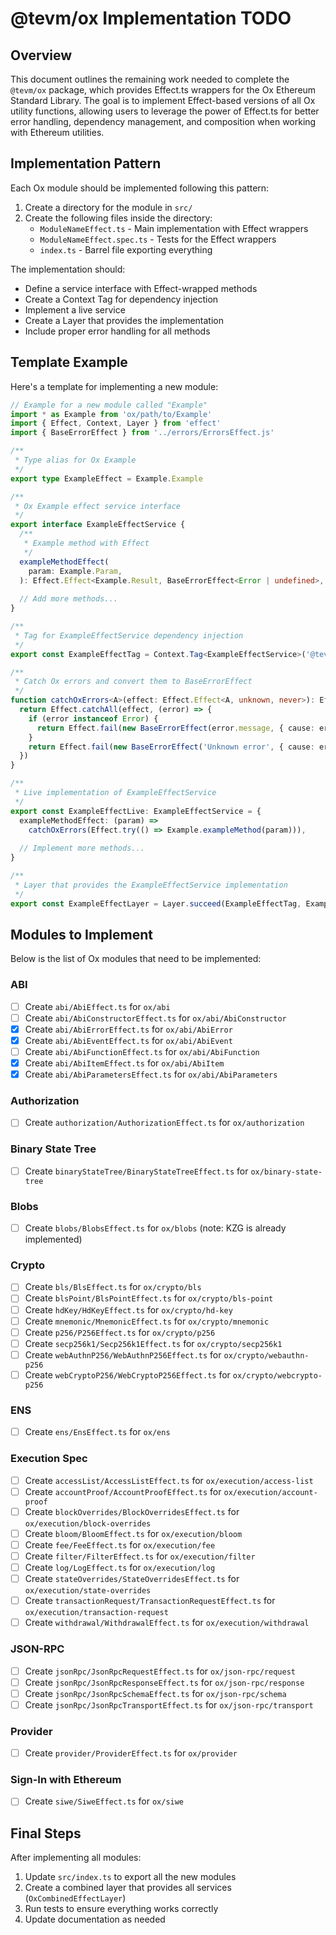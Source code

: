 # @tevm/ox Implementation TODO

## Overview

This document outlines the remaining work needed to complete the `@tevm/ox` package, which provides Effect.ts wrappers for the Ox Ethereum Standard Library. The goal is to implement Effect-based versions of all Ox utility functions, allowing users to leverage the power of Effect.ts for better error handling, dependency management, and composition when working with Ethereum utilities.

## Implementation Pattern

Each Ox module should be implemented following this pattern:

1. Create a directory for the module in `src/`
2. Create the following files inside the directory:
   - `ModuleNameEffect.ts` - Main implementation with Effect wrappers
   - `ModuleNameEffect.spec.ts` - Tests for the Effect wrappers
   - `index.ts` - Barrel file exporting everything

The implementation should:
- Define a service interface with Effect-wrapped methods
- Create a Context Tag for dependency injection
- Implement a live service
- Create a Layer that provides the implementation
- Include proper error handling for all methods

## Template Example

Here's a template for implementing a new module:

```typescript
// Example for a new module called "Example"
import * as Example from 'ox/path/to/Example'
import { Effect, Context, Layer } from 'effect'
import { BaseErrorEffect } from '../errors/ErrorsEffect.js'

/**
 * Type alias for Ox Example
 */
export type ExampleEffect = Example.Example

/**
 * Ox Example effect service interface
 */
export interface ExampleEffectService {
  /**
   * Example method with Effect
   */
  exampleMethodEffect(
    param: Example.Param,
  ): Effect.Effect<Example.Result, BaseErrorEffect<Error | undefined>, never>
  
  // Add more methods...
}

/**
 * Tag for ExampleEffectService dependency injection
 */
export const ExampleEffectTag = Context.Tag<ExampleEffectService>('@tevm/ox/ExampleEffect')

/**
 * Catch Ox errors and convert them to BaseErrorEffect
 */
function catchOxErrors<A>(effect: Effect.Effect<A, unknown, never>): Effect.Effect<A, BaseErrorEffect<Error | undefined>, never> {
  return Effect.catchAll(effect, (error) => {
    if (error instanceof Error) {
      return Effect.fail(new BaseErrorEffect(error.message, { cause: error }))
    }
    return Effect.fail(new BaseErrorEffect('Unknown error', { cause: error instanceof Error ? error : undefined }))
  })
}

/**
 * Live implementation of ExampleEffectService
 */
export const ExampleEffectLive: ExampleEffectService = {
  exampleMethodEffect: (param) =>
    catchOxErrors(Effect.try(() => Example.exampleMethod(param))),
    
  // Implement more methods...
}

/**
 * Layer that provides the ExampleEffectService implementation
 */
export const ExampleEffectLayer = Layer.succeed(ExampleEffectTag, ExampleEffectLive)
```

## Modules to Implement

Below is the list of Ox modules that need to be implemented:

### ABI
- [ ] Create `abi/AbiEffect.ts` for `ox/abi`
- [ ] Create `abi/AbiConstructorEffect.ts` for `ox/abi/AbiConstructor`
- [x] Create `abi/AbiErrorEffect.ts` for `ox/abi/AbiError`
- [x] Create `abi/AbiEventEffect.ts` for `ox/abi/AbiEvent`
- [ ] Create `abi/AbiFunctionEffect.ts` for `ox/abi/AbiFunction`
- [x] Create `abi/AbiItemEffect.ts` for `ox/abi/AbiItem`
- [x] Create `abi/AbiParametersEffect.ts` for `ox/abi/AbiParameters`

### Authorization
- [ ] Create `authorization/AuthorizationEffect.ts` for `ox/authorization`

### Binary State Tree
- [ ] Create `binaryStateTree/BinaryStateTreeEffect.ts` for `ox/binary-state-tree`

### Blobs
- [ ] Create `blobs/BlobsEffect.ts` for `ox/blobs` (note: KZG is already implemented)

### Crypto
- [ ] Create `bls/BlsEffect.ts` for `ox/crypto/bls`
- [ ] Create `blsPoint/BlsPointEffect.ts` for `ox/crypto/bls-point`
- [ ] Create `hdKey/HdKeyEffect.ts` for `ox/crypto/hd-key`
- [ ] Create `mnemonic/MnemonicEffect.ts` for `ox/crypto/mnemonic`
- [ ] Create `p256/P256Effect.ts` for `ox/crypto/p256`
- [ ] Create `secp256k1/Secp256k1Effect.ts` for `ox/crypto/secp256k1`
- [ ] Create `webAuthnP256/WebAuthnP256Effect.ts` for `ox/crypto/webauthn-p256`
- [ ] Create `webCryptoP256/WebCryptoP256Effect.ts` for `ox/crypto/webcrypto-p256`

### ENS
- [ ] Create `ens/EnsEffect.ts` for `ox/ens`

### Execution Spec
- [ ] Create `accessList/AccessListEffect.ts` for `ox/execution/access-list`
- [ ] Create `accountProof/AccountProofEffect.ts` for `ox/execution/account-proof`
- [ ] Create `blockOverrides/BlockOverridesEffect.ts` for `ox/execution/block-overrides`
- [ ] Create `bloom/BloomEffect.ts` for `ox/execution/bloom`
- [ ] Create `fee/FeeEffect.ts` for `ox/execution/fee`
- [ ] Create `filter/FilterEffect.ts` for `ox/execution/filter`
- [ ] Create `log/LogEffect.ts` for `ox/execution/log`
- [ ] Create `stateOverrides/StateOverridesEffect.ts` for `ox/execution/state-overrides`
- [ ] Create `transactionRequest/TransactionRequestEffect.ts` for `ox/execution/transaction-request`
- [ ] Create `withdrawal/WithdrawalEffect.ts` for `ox/execution/withdrawal`

### JSON-RPC
- [ ] Create `jsonRpc/JsonRpcRequestEffect.ts` for `ox/json-rpc/request`
- [ ] Create `jsonRpc/JsonRpcResponseEffect.ts` for `ox/json-rpc/response`
- [ ] Create `jsonRpc/JsonRpcSchemaEffect.ts` for `ox/json-rpc/schema`
- [ ] Create `jsonRpc/JsonRpcTransportEffect.ts` for `ox/json-rpc/transport`

### Provider
- [ ] Create `provider/ProviderEffect.ts` for `ox/provider`

### Sign-In with Ethereum
- [ ] Create `siwe/SiweEffect.ts` for `ox/siwe`

## Final Steps

After implementing all modules:

1. Update `src/index.ts` to export all the new modules
2. Create a combined layer that provides all services (`OxCombinedEffectLayer`)
3. Run tests to ensure everything works correctly
4. Update documentation as needed